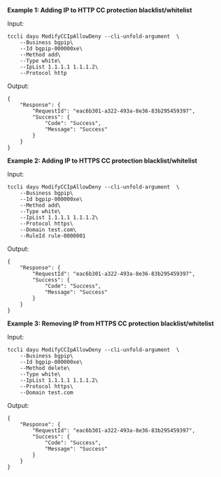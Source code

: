 **Example 1: Adding IP to HTTP CC protection blacklist/whitelist**



Input: 

```
tccli dayu ModifyCCIpAllowDeny --cli-unfold-argument  \
    --Business bgpip\
    --Id bgpip-000000xe\
    --Method add\
    --Type white\
    --IpList 1.1.1.1 1.1.1.2\
    --Protocol http
```

Output: 
```
{
    "Response": {
        "RequestId": "eac6b301-a322-493a-8e36-83b295459397",
        "Success": {
            "Code": "Success",
            "Message": "Success"
        }
    }
}
```

**Example 2: Adding IP to HTTPS CC protection blacklist/whitelist**



Input: 

```
tccli dayu ModifyCCIpAllowDeny --cli-unfold-argument  \
    --Business bgpip\
    --Id bgpip-000000xe\
    --Method add\
    --Type white\
    --IpList 1.1.1.1 1.1.1.2\
    --Protocol https\
    --Domain test.com\
    --RuleId rule-0000001
```

Output: 
```
{
    "Response": {
        "RequestId": "eac6b301-a322-493a-8e36-83b295459397",
        "Success": {
            "Code": "Success",
            "Message": "Success"
        }
    }
}
```

**Example 3: Removing IP from HTTPS CC protection blacklist/whitelist**



Input: 

```
tccli dayu ModifyCCIpAllowDeny --cli-unfold-argument  \
    --Business bgpip\
    --Id bgpip-000000xe\
    --Method delete\
    --Type white\
    --IpList 1.1.1.1 1.1.1.2\
    --Protocol https\
    --Domain test.com
```

Output: 
```
{
    "Response": {
        "RequestId": "eac6b301-a322-493a-8e36-83b295459397",
        "Success": {
            "Code": "Success",
            "Message": "Success"
        }
    }
}
```

